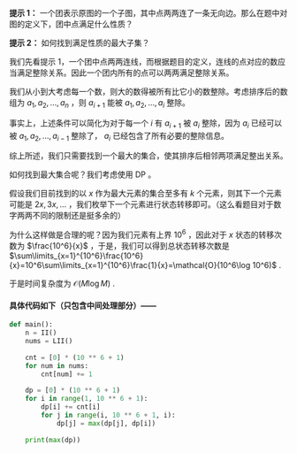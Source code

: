 **提示 1：** 一个团表示原图的一个子图，其中点两两连了一条无向边。那么在题中对图的定义下，团中点满足什么性质？

**提示 2：** 如何找到满足性质的最大子集？

我们先看提示 1，一个团中点两两连线，而根据题目的定义，连线的点对应的数应当满足整除关系。因此一个团内所有的点可以两两满足整除关系。

我们从小到大考虑每一个数，则大的数得被所有比它小的数整除。考虑排序后的数组为 $a_1,a_2,\dots,a_n$ ，则 $a_{i+1}$ 能被 $a_1,a_2,\dots,a_i$ 整除。

事实上，上述条件可以简化为对于每一个 $i$ 有 $a_{i+1}$ 被 $a_i$ 整除，因为 $a_i$ 已经可以被 $a_1,a_2,\dots,a_{i-1}$ 整除了， $a_i$ 已经包含了所有必要的整除信息。

综上所述，我们只需要找到一个最大的集合，使其排序后相邻两项满足整出关系。

如何找到最大集合呢？我们考虑使用 DP 。

假设我们目前找到的以 $x$ 作为最大元素的集合至多有 $k$ 个元素，则其下一个元素可能是 $2x,3x,\dots$ ，我们枚举下一个元素进行状态转移即可。（这么看题目对于数字两两不同的限制还是挺多余的）

为什么这样做是合理的呢？因为我们元素有上界 $10^6$ ，因此对于 $x$ 状态的转移次数为 $\frac{10^6}{x}$ ，于是，我们可以得到总状态转移次数是 $\sum\limits_{x=1}^{10^6}\frac{10^6}{x}=10^6\sum\limits_{x=1}^{10^6}\frac{1}{x}=\mathcal{O}(10^6\log 10^6)$ .

于是时间复杂度为 $\mathcal{O}(M\log M)$ .

#### 具体代码如下（只包含中间处理部分）——

```Python []
def main():
    n = II()
    nums = LII()
    
    cnt = [0] * (10 ** 6 + 1)
    for num in nums:
        cnt[num] += 1
    
    dp = [0] * (10 ** 6 + 1)
    for i in range(1, 10 ** 6 + 1):
        dp[i] += cnt[i]
        for j in range(i, 10 ** 6 + 1, i):
            dp[j] = max(dp[j], dp[i])
    
    print(max(dp))
```